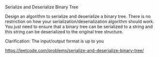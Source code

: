 Serialize and Deserialize Binary Tree

Design an algorithm to serialize and deserialize a binary tree. There is no restriction on how your serialization/deserialization algorithm should work. You just need to ensure that a binary tree can be serialized to a string and this string can be deserialized to the original tree structure.

Clarification: The input/output format is up to you

https://leetcode.com/problems/serialize-and-deserialize-binary-tree/